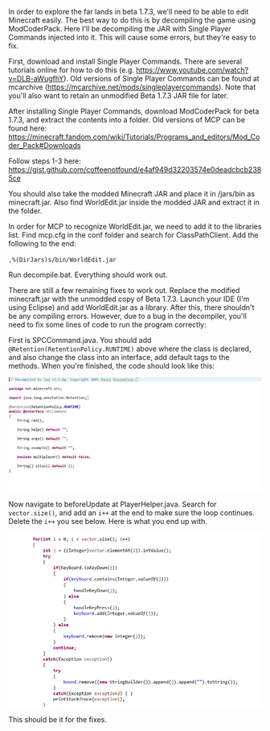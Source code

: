 In order to explore the far lands in beta 1.7.3, we'll need to be able to edit Minecraft easily. The best way to do this is by decompiling the game using ModCoderPack. Here I'll be decompiling the JAR with Single Player Commands injected into it. This will cause some errors, but they're easy to fix.

First, download and install Single Player Commands. There are several tutorials online for how to do this (e.g. https://www.youtube.com/watch?v=DLB-aWugfhY). Old versions of Single Player Commands can be found at mcarchive (https://mcarchive.net/mods/singleplayercommands). Note that you'll also want to retain an unmodified Beta 1.7.3 JAR file for later.

After installing Single Player Commands, download ModCoderPack for beta 1.7.3, and extract the contents into a folder. Old versions of MCP can be found here: https://minecraft.fandom.com/wiki/Tutorials/Programs_and_editors/Mod_Coder_Pack#Downloads

Follow steps 1-3 here: https://gist.github.com/coffeenotfound/e4af949d32203574e0deadcbcb2385ce

You should also take the modded Minecraft JAR and place it in /jars/bin as minecraft.jar. Also find WorldEdit.jar inside the modded JAR and extract it in the folder.

In order for MCP to recognize WorldEdit.jar, we need to add it to the libraries list. Find mcp.cfg in the conf folder and search for ClassPathClient. Add the following to the end:

`,%(DirJars)s/bin/WorldEdit.jar`

Run decompile.bat. Everything should work out.

There are still a few remaining fixes to work out. Replace the modified minecraft.jar with the unmodded copy of Beta 1.7.3. Launch your IDE (I'm using Eclipse) and add WorldEdit.jar as a library. After this, there shouldn't be any compiling errors. However, due to a bug in the decompiler, you'll need to fix some lines of code to run the program correctly:

First is SPCCommand.java. You should add `@Retention(RetentionPolicy.RUNTIME)` above where the class is declared, and also change the class into an interface, add default tags to the methods. When you're finished, the code should look like this:

![SPCCommand](https://raw.githubusercontent.com/ThisTestUser/FarLandsChronicles/master/assets/Ch1/SPCCommand.png)

Now navigate to beforeUpdate at PlayerHelper.java. Search for `vector.size()`, and add an `i++` at the end to make sure the loop continues. Delete the `i++` you see below. Here is what you end up with.

![PlayerHelper](https://raw.githubusercontent.com/ThisTestUser/FarLandsChronicles/master/assets/Ch1/PlayerHelper.png)

This should be it for the fixes.
